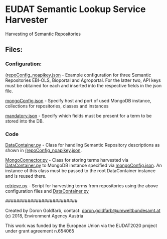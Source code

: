 # EUDAT Semantic Lookup Service Harvester

Harvesting of Semantic Repositories

## Files:

### Configuration:

[(repoConfig_noapikey.json](repoConfig_noapikey.json) - Example configuration for three Semantic Repositories EBI-OLS, Bioportal and Agroportal. For the latter two, API keys must be obtained for each and inserted into the respective fields in the json file.

[mongoConfig.json](mongoConfig.json) - Specify host and port of used MongoDB instance, collections for repositories, classes and instances

[mandatory.json](mandatory.json) - Specify which fields must be present for a term to be stored into the DB.

### Code

[DataContainer.py](DataContainer.py) - Class for handling Semantic Repository descriptions as shown in [(repoConfig_noapikey.json](repoConfig_noapikey.json).

[MongoConnector.py](MongoConnector.py) - Class for storing terms harvested via [DataContainer.py](DataContainer.py) to MongoDB instance specified via [mongoConfig.json](mongoConfig.json). An instance of this class must be passed to the root DataContainer instance and is reused there.

[retrieve.py](retrieve.py) - Script for harvesting terms from repositories using the above configuration files and [DataContainer.py](DataContainer.py)


##########################

Created by Doron Goldfarb, contact: doron.goldfarb@umweltbundesamt.at
(c) 2018, Environment Agency Austria


This work was funded by the European Union via the EUDAT2020 project under grant agreement n.654065

